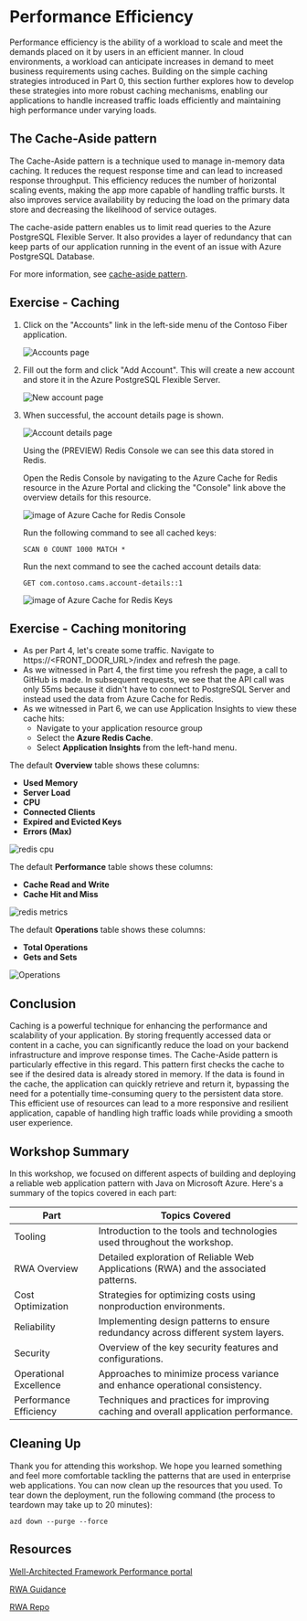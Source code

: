 # Performance Efficiency

Performance efficiency is the ability of a workload to scale and meet the demands placed on it by users in an efficient manner. In cloud environments, a workload can anticipate increases in demand to meet business requirements using caches. Building on the simple caching strategies introduced in Part 0, this section further explores how to develop these strategies into more robust caching mechanisms, enabling our applications to handle increased traffic loads efficiently and maintaining high performance under varying loads.

## The Cache-Aside pattern

The Cache-Aside pattern is a technique used to manage in-memory data caching. It reduces the request response time and can lead to increased response throughput. This efficiency reduces the number of horizontal scaling events, making the app more capable of handling traffic bursts. It also improves service availability by reducing the load on the primary data store and decreasing the likelihood of service outages.

The cache-aside pattern enables us to limit read queries to the Azure PostgreSQL Flexible Server. It also provides a layer of redundancy that can keep parts of our application running in the event of an issue with Azure PostgreSQL Database.

For more information, see [cache-aside pattern](https://learn.microsoft.com/azure/architecture/patterns/cache-aside).

## Exercise - Caching

1. Click on the "Accounts" link in the left-side menu of the Contoso Fiber application.

    ![Accounts page](images/contoso-accounts-page.png)

1. Fill out the form and click "Add Account". This will create a new account and store it in the Azure PostgreSQL Flexible Server.

    ![New account page](images/contoso-account-new-page.png)

1. When successful, the account details page is shown.

      ![Account details page](images/contoso-account-details-page.png)

    Using the (PREVIEW) Redis Console we can see this data stored in Redis.

    Open the Redis Console by navigating to the Azure Cache for Redis resource in the Azure Portal and clicking the "Console" link above the overview details for this resource.

    ![image of Azure Cache for Redis Console](images/azure-redis-console.png)

    Run the following command to see all cached keys:

    ```
    SCAN 0 COUNT 1000 MATCH *
    ```

    Run the next command to see the cached account details data:

    ```
    GET com.contoso.cams.account-details::1 
    ```

    ![image of Azure Cache for Redis Keys](images/redis-keys.png)

## Exercise - Caching monitoring

- As per Part 4, let's create some traffic. Navigate to https://<FRONT_DOOR_URL>/index and refresh the page. 
- As we witnessed in Part 4, the first time you refresh the page, a call to GitHub is made. In subsequent requests, we see that the API call was only 55ms because it didn't have to connect to PostgreSQL Server and instead used the data from Azure Cache for Redis.
- As we witnessed in Part 6, we can use Application Insights to view these cache hits:
    - Navigate to your application resource group
    - Select the **Azure Redis Cache**.
    - Select **Application Insights** from the left-hand menu.

The default **Overview** table shows these columns:

- **Used Memory**
- **Server Load**
- **CPU**
- **Connected Clients**
- **Expired and Evicted Keys**
- **Errors (Max)**

![redis cpu](images/cpu.jpg)

The default **Performance** table shows these columns:

- **Cache Read and Write**
- **Cache Hit and Miss**

![redis metrics](images/redis.jpg)

The default **Operations** table shows these columns:

- **Total Operations**
- **Gets and Sets**

![Operations](images/operations.jpg)

## Conclusion

Caching is a powerful technique for enhancing the performance and scalability of your application. By storing frequently accessed data or content in a cache, you can significantly reduce the load on your backend infrastructure and improve response times. The Cache-Aside pattern is particularly effective in this regard. This pattern first checks the cache to see if the desired data is already stored in memory. If the data is found in the cache, the application can quickly retrieve and return it, bypassing the need for a potentially time-consuming query to the persistent data store. This efficient use of resources can lead to a more responsive and resilient application, capable of handling high traffic loads while providing a smooth user experience.

## Workshop Summary

In this workshop, we focused on different aspects of building and deploying a reliable web application pattern with Java on Microsoft Azure. Here's a summary of the topics covered in each part:

| Part | Topics Covered |
|------|----------------|
| Tooling | Introduction to the tools and technologies used throughout the workshop. |
| RWA Overview | Detailed exploration of Reliable Web Applications (RWA) and the associated patterns. |
| Cost Optimization | Strategies for optimizing costs using nonproduction environments. |
| Reliability | Implementing design patterns to ensure redundancy across different system layers. |
| Security | Overview of the key security features and configurations. |
| Operational Excellence | Approaches to minimize process variance and enhance operational consistency. |
| Performance Efficiency | Techniques and practices for improving caching and overall application performance.

## Cleaning Up

Thank you for attending this workshop.  We hope you learned something and feel more comfortable tackling the patterns that are used in enterprise web applications. You can now clean up the resources that you used.
To tear down the deployment, run the following command (the process to teardown may take up to 20 minutes):

```shell
azd down --purge --force
```

## Resources
[Well-Architected Framework Performance portal](https://learn.microsoft.com/azure/well-architected/performance-efficiency)

[RWA Guidance](https://aka.ms/eap/rwa/java/doc)

[RWA Repo](https://aka.ms/eap/rwa/java)
